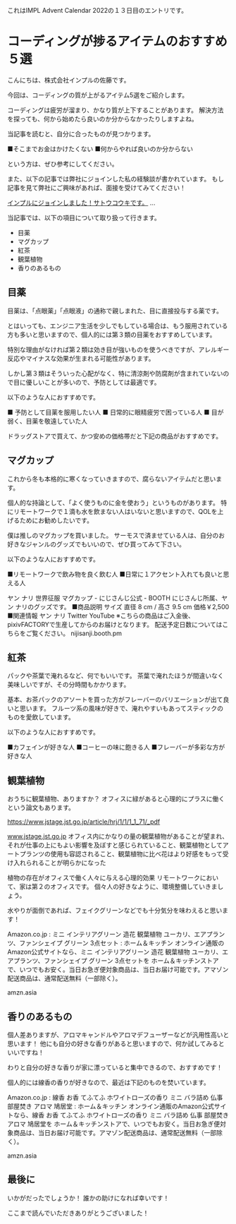 これはIMPL Advent Calendar 2022の１３日目のエントリです。

# コーディングが捗るアイテムのおすすめ５選
こんにちは、株式会社インプルの佐藤です。

今回は、コーディングの質が上がるアイテム5選をご紹介します。

コーディングは疲労が溜まり、かなり質が上下することがあります。
解決方法を探っても、何から始めたら良いのか分からなかったりしますよね。

当記事を読むと、自分に合ったものが見つかります。

■そこまでお金はかけたくない
■何からやれば良いのか分からない

という方は、ぜひ参考にしてください。

また、以下の記事では弊社にジョインした私の経験談が書かれています。
もし記事を見て弊社にご興味があれば、面接を受けてみてください！


[インプルにジョインしました！サトウコウキです。](https://ramble.impl.co.jp/1513/)
...

当記事では、以下の項目について取り扱って行きます。

- 目薬
- マグカップ
- 紅茶
- 観葉植物
- 香りのあるもの

## 目薬
目薬は、「点眼薬」「点眼液」の通称で親しまれた、目に直接投与する薬です。

とはいっても、エンジニア生活を少しでもしている場合は、もう服用されている方も多いと思いますので、個人的には第３類の目薬をおすすめしています。

特別な理由がなければ第２類は効き目が強いものを使うべきですが、アレルギー反応やマイナスな効果が生まれる可能性があります。

しかし第３類はそういった心配がなく、特に清涼剤や防腐剤が含まれていないので目に優しいことが多いので、予防としては最適です。

以下のような人におすすめです。

■ 予防として目薬を服用したい人
■ 日常的に眼精疲労で困っている人
■ 目が弱く、目薬を敬遠していた人

ドラッグストアで買えて、かつ安めの価格帯だと下記の商品がおすすめです。

## マグカップ
これから冬も本格的に寒くなっていきますので、腐らないアイテムだと思います。

個人的な持論として、「よく使うものに金を使おう」というものがあります。
特にリモートワークで１滴も水を飲まない人はいないと思いますので、QOLを上げるためにお勧めしたいです。

僕は推しのマグカップを買いました。
サーモスで済ませている人は、自分のお好きなジャンルのグッズでもいいので、ぜひ買ってみて下さい。

以下のような人におすすめです。

■リモートワークで飲み物を良く飲む人
■日常に１アクセント入れても良いと思える人


ヤン ナリ 世界征服 マグカップ - にじさんじ公式 - BOOTH
にじさんじ所属、ヤン ナリのグッズです。 ■商品説明 サイズ 直径 8 cm / 高さ 9.5 cm 価格￥2,500 ■関連情報 ヤン ナリ Twitter YouTube ※こちらの商品はご入金後、pixivFACTORYで生産してからのお届けとなります。 配送予定日数についてはこちらをご覧ください。
nijisanji.booth.pm

## 紅茶
パックや茶葉で淹れるなど、何でもいいです。
茶葉で淹れたほうが間違いなく美味しいですが、その分時間もかかります。

基本、お茶パックのアソートを買った方がフレーバーのバリエーションが出て良いと思います。
フルーツ系の風味が好きで、淹れやすいもあってスティックのものを愛飲しています。

以下のような人におすすめです。

■カフェインが好きな人
■コーヒーの味に飽きる人
■フレーバーが多彩な方が好きな人


## 観葉植物
おうちに観葉植物、ありますか？
オフィスに緑があると心理的にプラスに働くという論文もあります。


https://www.jstage.jst.go.jp/article/hrj/1/1/1_1_71/_pdf

www.jstage.jst.go.jp
オフィス内にかなりの量の観葉植物があることが望まれ、それが仕事の上にもよい影響を及ぼすと感じられていること、観葉植物としてアートプランツの使用も容認されること、観葉植物に比べ花はより好感をもって受け入れられることが明らかになった

植物の存在がオフィスで働く人々に与える心理的効果
リモートワークにおいて、家は第２のオフィスです。
個々人の好きなように、環境整備していきましょう。

水やりが面倒であれば、フェイクグリーンなどでも十分気分を味わえると思います！


Amazon.co.jp : ミニ インテリアグリーン 造花 観葉植物 ユーカリ、エアプランツ、ファンシェイプ  グリーン 3点セット : ホーム＆キッチン
オンライン通販のAmazon公式サイトなら、ミニ インテリアグリーン 造花 観葉植物 ユーカリ、エアプランツ、ファンシェイプ  グリーン 3点セットを ホーム＆キッチンストアで、いつでもお安く。当日お急ぎ便対象商品は、当日お届け可能です。アマゾン配送商品は、通常配送無料（一部除く）。

amzn.asia
## 香りのあるもの
個人差ありますが、アロマキャンドルやアロマデフューザーなどが汎用性高いと思います！
他にも自分の好きな香りがあると思いますので、何か試してみるといいですね！

わりと自分の好きな香りが家に漂っていると集中できるので、おすすめです！

個人的には線香の香りが好きなので、最近は下記のものを焚いています。


Amazon.co.jp : 線香 お香 てふてふ ホワイトローズの香り ミニ バラ詰め 仏事 部屋焚き アロマ 鳩居堂 : ホーム＆キッチン
オンライン通販のAmazon公式サイトなら、線香 お香 てふてふ ホワイトローズの香り ミニ バラ詰め 仏事 部屋焚き アロマ 鳩居堂を ホーム＆キッチンストアで、いつでもお安く。当日お急ぎ便対象商品は、当日お届け可能です。アマゾン配送商品は、通常配送無料（一部除く）。

amzn.asia
## 最後に
いかがだったでしょうか！
誰かの助けになれば幸いです！

ここまで読んでいただきありがとうございました！
